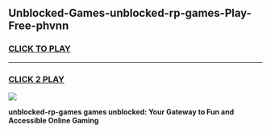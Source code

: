 
## Unblocked-Games-unblocked-rp-games-Play-Free-phvnn
<h3>
<a href="https://premium76.site?title=unblocked-rp-games&ref=17A">CLICK TO PLAY</a></h3>
<hr>

<h3>
<a href="https://premium76.site?title=unblocked-rp-games&ref=17A">CLICK 2 PLAY</a>
  
</h3>

<a href="https://premium76.site?title=unblocked-rp-games&ref=17A"><img src="https://clearcache.store/games.png"></a>


**unblocked-rp-games games unblocked: Your Gateway to Fun and Accessible Online Gaming**
